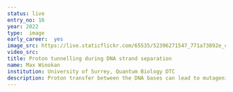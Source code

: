 ```yaml
---
status: live
entry_no: 16
year: 2022
type:  image 
early_career:  yes 
image_src: https://live.staticflickr.com/65535/52396271547_771a73892e_c_d.jpg
video_src: 
title: Proton tunnelling during DNA strand separation
name: Max Winokan
institution: University of Surrey, Quantum Biology DTC
description: Proton transfer between the DNA bases can lead to mutagenic Guanine-Cytosine tautomers. Over the past several decades, a heated debate has emerged over the biological impact of tautomeric forms. In our work, we determine that the energy required for generating tautomers radically changes during the separation of double-stranded DNA. Our results demonstrate that the unwinding of DNA by a helicase enzyme could significantly enhance the stability of tautomeric base pairs and provide a feasible pathway for DNA spontaneous mutations. This image shows the site of such a double proton transfer in a G-C base pair within the nucleic acid duplex. To produce the image atomic coordinates were taken from molecular dynamics simulations before being rendered in VMD. A Van der Waals envelope was added to show the atoms used in quantum chemical models. The image has been further altered in Photoshop to highlight the delocalised nature of the protons.
---
```

